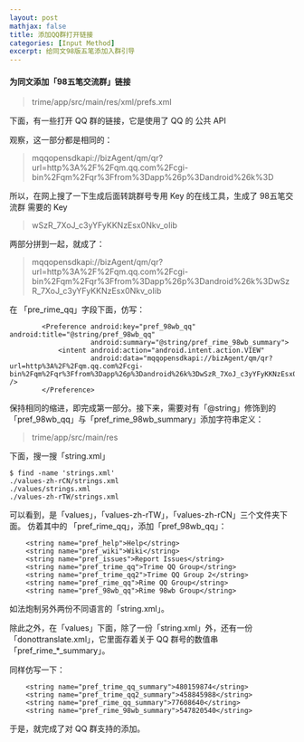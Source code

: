 ```yaml
---
layout: post
mathjax: false
title: 添加QQ群打开链接
categories: [Input Method]
excerpt: 给同文98版五笔添加入群引导
---
```


#### 为同文添加「98五笔交流群」链接

> trime/app/src/main/res/xml/prefs.xml

下面，有一些打开 QQ 群的链接，它是使用了 QQ 的 公共 API

观察，这一部分都是相同的：

> mqqopensdkapi://bizAgent/qm/qr?url=http%3A%2F%2Fqm.qq.com%2Fcgi-bin%2Fqm%2Fqr%3Ffrom%3Dapp%26p%3Dandroid%26k%3D

所以，在网上搜了一下生成后面转跳群号专用 Key 的在线工具，生成了 98五笔交流群 需要的 Key

> wSzR_7XoJ_c3yYFyKKNzEsx0Nkv_oIib

两部分拼到一起，就成了：

> mqqopensdkapi://bizAgent/qm/qr?url=http%3A%2F%2Fqm.qq.com%2Fcgi-bin%2Fqm%2Fqr%3Ffrom%3Dapp%26p%3Dandroid%26k%3DwSzR_7XoJ_c3yYFyKKNzEsx0Nkv_oIib

在 「pre_rime_qq」字段下面，仿写：

```
        <Preference android:key="pref_98wb_qq" android:title="@string/pref_98wb_qq"
                    android:summary="@string/pref_rime_98wb_summary">
            <intent android:action="android.intent.action.VIEW"
                    android:data="mqqopensdkapi://bizAgent/qm/qr?url=http%3A%2F%2Fqm.qq.com%2Fcgi-bin%2Fqm%2Fqr%3Ffrom%3Dapp%26p%3Dandroid%26k%3DwSzR_7XoJ_c3yYFyKKNzEsx0Nkv_oIib" />
        </Preference>

```
保持相同的缩进，即完成第一部分。接下来，需要对有「@string」修饰到的「pref_98wb_qq」与「pref_rime_98wb_summary」添加字符串定义：

> trime/app/src/main/res 

下面，搜一搜「string.xml」

```
$ find -name 'strings.xml'
./values-zh-rCN/strings.xml
./values/strings.xml
./values-zh-rTW/strings.xml
```
可以看到，是「values」，「values-zh-rTW」，「values-zh-rCN」三个文件夹下面。
仿着其中的 「pref_rime_qq」，添加「pref_98wb_qq」：

```
    <string name="pref_help">Help</string>
    <string name="pref_wiki">Wiki</string>
    <string name="pref_issues">Report Issues</string>
    <string name="pref_trime_qq">Trime QQ Group</string>
    <string name="pref_trime_qq2">Trime QQ Group 2</string>
    <string name="pref_rime_qq">Rime QQ Group</string>
    <string name="pref_98wb_qq">Rime 98wb Group</string>
```
如法炮制另外两份不同语言的「string.xml」。

除此之外，在「values」下面，除了一份「string.xml」外，还有一份「donottranslate.xml」，它里面存着关于 QQ 群号的数值串「pref_rime_\*_summary」。

同样仿写一下：

```
    <string name="pref_trime_qq_summary">480159874</string>
    <string name="pref_trime_qq2_summary">458845988</string>
    <string name="pref_rime_qq_summary">77608640</string>
    <string name="pref_rime_98wb_summary">547820540</string>
```

于是，就完成了对 QQ 群支持的添加。


